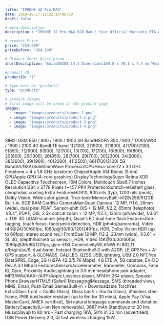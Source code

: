 ```yaml
---
title: "IPHONE 12 Pro MAX"
date: 2019-10-17T11:22:16+06:00
draft: false

# meta description
description : "IPHONE 12 Pro MAX 6GB Ram 1 Year Official Warranty PTA Approved"

# product Price
price: "254,999"
priceBefore: "354,999"

# Product Short Description
shortDescription: "BuildOSIOS 14.1 Dimensions160.8 x 78.1 x 7.4 mm Weight228 g SIMDual Sim, Dual Standby (Nano-SIM) ColorsSilver, Graphite, Gold, Pacific Blue Frequency2G BandSIM1: GSM 850 / 900 / 1800 / 1900"

#product ID
productID: "1"

# type must be "products"
type: "products"

# product Images
# first image will be shown in the product page
images:
  - image: "images/products/iphone-1.png"
  - image: "images/products/product-1.png"
  - image: "images/products/product-3.png"
  - image: "images/products/product-4.png"
---
```


SIM2: GSM 850 / 900 / 1800 / 1900 3G BandHSDPA 850 / 900 / 1700(AWS) / 1900 / 2100 4G BandLTE band 1(2100), 2(1900), 3(1800), 4(1700/2100), 5(850), 7(2600), 8(900), 12(700), 13(700), 17(700), 18(800), 19(800), 20(800), 25(1900), 26(850), 28(700), 29(700), 30(2300), 34(2000), 38(2600), 39(1900), 40(2300), 41(2500), 66(1700/2100) 5G BandSA/NSA/Sub6/mmWave ProcessorCPUHexa-core (2 x 3.1 GHz Firestorm + 4 x 1.8 GHz Icestorm) ChipsetApple A14 Bionic (5 nm) GPUApple GPU (4-core graphics) DisplayTechnologySuper Retina XDR OLED Capacitive Touchscreen, 16M Colors, Multitouch Size6.7 Inches Resolution1284 x 2778 Pixels (~457 PPI) ProtectionScratch-resistant glass, oleophobic coating Extra FeaturesHDR10, 800 nits (typ), 1200 nits (peak), Dolby Vision, Wide color gamut, True-tone MemoryBuilt-in128/256/512GB Built-in, 6GB RAM CardNo CameraMainQuad Camera: 12 MP, f/1.6, 26mm (wide), dual pixel PDAF, Sensor-shift OIS + 12 MP, f/2.2, 65mm (telephoto), 1/3.4", PDAF, OIS, 2.5x optical zoom + 12 MP, f/2.4, 13mm (ultrawide), 1/3.6" + TOF 3D LiDAR scanner (depth), Quad-LED dual-tone flash FeaturesGeo-tagging, touch focus, face/smile detection, HDR (photo/panorama), Video (4K@24/30/60fps, 1080p@30/60/120/240fps, HDR, Dolby Vision HDR (up to 60fps), stereo sound rec.) FrontDual 12 MP, f/2.2, 23mm (wide), 1/3.6" + SL 3D, (depth/biometrics sensor), HDR, Video (4K@24/30/60fps, 1080p@30/60/120fps, gyro-EIS) ConnectivityWLANWi-Fi 802.11 a/b/g/n/ac/6, dual-band, hotspot Bluetoothv5.0 with A2DP, LE GPSYes + A-GPS support, & GLONASS, GALILEO, QZSS USBLightning, USB 2.0 NFCYes DataGPRS, Edge, 3G (HSPA 42.2/5.76 Mbps), 4G LTE-A, 5G capable, EV-DO Rev.A 3.1 Mbps) FeaturesSensorsAccelerometer, Barometer, Compass, Face ID, Gyro, Proximity AudioLightning to 3.5 mm headphone jack adapter, MP3/WAV/AAX+/AIFF/Apple Lossless player, MP4/H.264 player, Speaker Phone BrowserHTML5 (Safari) MessagingiMessage, SMS (threaded view), MMS, Email, Push Email GamesBuilt-in + Downloadable TorchYes ExtraGlass front + Gorilla Glass), Glass back + Gorilla Glass), Stainless steel frame, IP68 dust/water resistant (up to 6m for 30 mins), Apple Pay (Visa, MasterCard, AMEX certified), Siri natural language commands and dictation BatteryCapacity(Li-ion Non removable), 3687 mAh Standbyup to 20 hrs Musicplayup to 80 hrs - Fast charging 18W, 50% in 30 min (advertised), USB Power Delivery 2.0, Qi fast wireless charging 15W